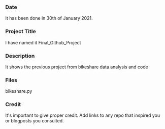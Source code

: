 ### Date
It has been done in 30th of January 2021.

### Project Title
I have named it Final_Github_Project

### Description
It shows the previous project from bikeshare data analysis and code

### Files
bikeshare.py

### Credit
It's important to give proper credit. Add links to any repo that inspired you or blogposts you consulted.
